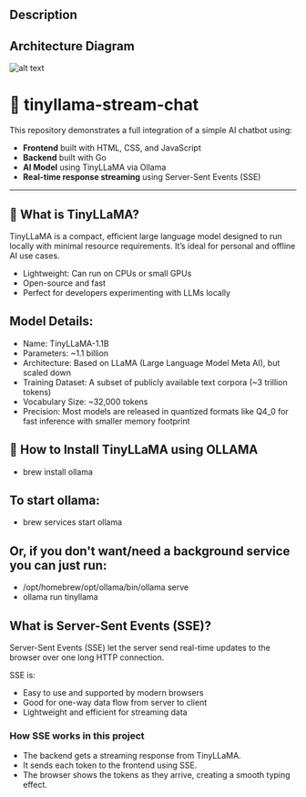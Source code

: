 ## Description

## Architecture Diagram

![alt text](https://github.com/dedihartono801/LlamaTalks/blob/master/simple-architecture-AI-BE.png.png)


# 🦙 tinyllama-stream-chat

This repository demonstrates a full integration of a simple AI chatbot using:

- **Frontend** built with HTML, CSS, and JavaScript
- **Backend** built with Go
- **AI Model** using TinyLLaMA via Ollama
- **Real-time response streaming** using Server-Sent Events (SSE)

---

## 🦙 What is TinyLLaMA?

TinyLLaMA is a compact, efficient large language model designed to run locally with minimal resource requirements. It’s ideal for personal and offline AI use cases.

- Lightweight: Can run on CPUs or small GPUs
- Open-source and fast
- Perfect for developers experimenting with LLMs locally

## Model Details:
- Name: TinyLLaMA-1.1B
- Parameters: ~1.1 billion
- Architecture: Based on LLaMA (Large Language Model Meta AI), but scaled down
- Training Dataset: A subset of publicly available text corpora (~3 trillion tokens)
- Vocabulary Size: ~32,000 tokens
- Precision: Most models are released in quantized formats like Q4_0 for fast inference with smaller memory footprint

## 🚀 How to Install TinyLLaMA using OLLAMA
- brew install ollama
## To start ollama:
- brew services start ollama
## Or, if you don't want/need a background service you can just run:
- /opt/homebrew/opt/ollama/bin/ollama serve
- ollama run tinyllama

## What is Server-Sent Events (SSE)?

Server-Sent Events (SSE) let the server send real-time updates to the browser over one long HTTP connection.

SSE is:

- Easy to use and supported by modern browsers
- Good for one-way data flow from server to client
- Lightweight and efficient for streaming data

### How SSE works in this project

- The backend gets a streaming response from TinyLLaMA.
- It sends each token to the frontend using SSE.
- The browser shows the tokens as they arrive, creating a smooth typing effect.